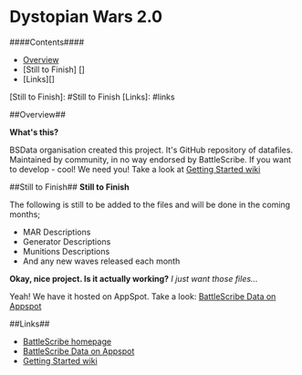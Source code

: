 Dystopian Wars 2.0
================

####Contents####

* [Overview][]
* [Still to Finish] []
* [Links][]


[Overview]: #overview
[Still to Finish]: #Still to Finish
[Links]: #links


##Overview##

__What's this?__

BSData organisation created this project. It's GitHub repository of datafiles. Maintained by community, in no way endorsed by BattleScribe. If you want to develop - cool! We need you! Take a look at [Getting Started wiki][]


##Still to Finish##
__Still to Finish__

The following is still to be added to the files and will be done in the coming months;
* MAR Descriptions
* Generator Descriptions
* Munitions Descriptions
* And any new waves released each month

__Okay, nice project. Is it actually working?__ _I just want those files..._

Yeah! We have it hosted on AppSpot. Take a look: [BattleScribe Data on Appspot][]


##Links##

* [BattleScribe homepage][]
* [BattleScribe Data on Appspot][]
* [Getting Started wiki][]


[BattleScribe homepage]: http://www.battlescribe.net/
[BattleScribe Data on Appspot]: http://battlescribedata.appspot.com/#/repos
[Getting Started wiki]: https://github.com/BSData/bsdata/wiki/Home#getting-started
